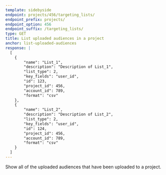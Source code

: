 ```yaml
---
template: sidebyside
endpoint: projects/456/targeting_lists/
endpoint_prefix: projects/
endpoint_option: 456
endpoint_suffix: /targeting_lists/
type: GET
title: List uploaded audiences in a project
anchor: list-uploaded-audiences
response: |
  [
    {
        "name": "List_1",
        "description": "Description of List_1",
        "list_type": 2,
        "key_fields": "user_id",
        "id": 123,
        "project_id": 456,
        "account_id": 789,
        "format": "csv"
    },
    {
        "name": "List_2",
        "description": "Description of List_2",
        "list_type": 2,
        "key_fields": "user_id",
        "id": 124,
        "project_id": 456,
        "account_id": 789,
        "format": "csv"
    }
  ]
---
```


Show all of the uploaded audiences that have been uploaded to a project.
